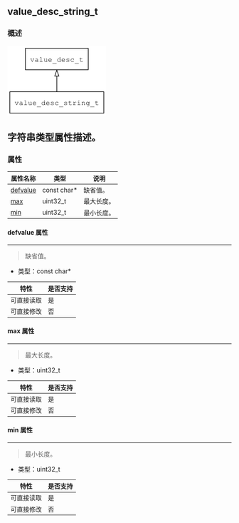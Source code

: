 ## value\_desc\_string\_t
### 概述
![image](images/value_desc_string_t_0.png)

字符串类型属性描述。
----------------------------------
### 属性
<p id="value_desc_string_t_properties">

| 属性名称 | 类型 | 说明 | 
| -------- | ----- | ------------ | 
| <a href="#value_desc_string_t_defvalue">defvalue</a> | const char* | 缺省值。 |
| <a href="#value_desc_string_t_max">max</a> | uint32\_t | 最大长度。 |
| <a href="#value_desc_string_t_min">min</a> | uint32\_t | 最小长度。 |
#### defvalue 属性
-----------------------
> <p id="value_desc_string_t_defvalue">缺省值。

* 类型：const char*

| 特性 | 是否支持 |
| -------- | ----- |
| 可直接读取 | 是 |
| 可直接修改 | 否 |
#### max 属性
-----------------------
> <p id="value_desc_string_t_max">最大长度。

* 类型：uint32\_t

| 特性 | 是否支持 |
| -------- | ----- |
| 可直接读取 | 是 |
| 可直接修改 | 否 |
#### min 属性
-----------------------
> <p id="value_desc_string_t_min">最小长度。

* 类型：uint32\_t

| 特性 | 是否支持 |
| -------- | ----- |
| 可直接读取 | 是 |
| 可直接修改 | 否 |
